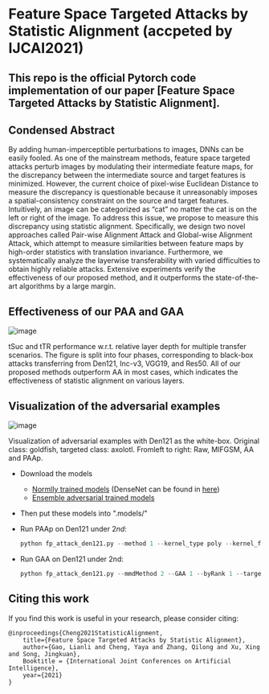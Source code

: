# Feature Space Targeted Attacks by Statistic Alignment (accpeted by IJCAI2021)

## This repo is the official **Pytorch code** implementation of our paper [Feature Space Targeted Attacks by Statistic Alignment].

## Condensed Abstract
By adding human-imperceptible perturbations to images, DNNs can be easily fooled. As one of the mainstream methods, feature space targeted attacks perturb images by modulating their intermediate feature maps, for the discrepancy between the intermediate source and target features is minimized. However, the current choice of pixel-wise Euclidean Distance to measure the discrepancy is questionable because it unreasonably imposes a spatial-consistency constraint on the source and target features. Intuitively, an image can be categorized as “cat” no matter the cat is on the left or right of the image. To address this issue, we propose to measure this discrepancy using statistic alignment. Specifically, we design two novel approaches called Pair-wise Alignment Attack and Global-wise Alignment Attack, which attempt to measure similarities between feature maps by high-order statistics with translation invariance. Furthermore, we systematically analyze the layerwise transferability with varied difficulties to obtain highly reliable attacks. Extensive experiments verify the effectiveness of our proposed method, and it outperforms the state-of-the-art algorithms by a large margin.

## Effectiveness of our PAA and GAA
![image](https://github.com/yaya-cheng/PAA-GAA/blob/main/class.png)

tSuc and tTR performance w.r.t. relative layer depth for multiple transfer scenarios. The figure is split into four phases, corresponding to black-box attacks transferring from Den121, Inc-v3, VGG19, and Res50. All of our proposed methods outperform AA in most cases, which indicates the effectiveness of statistic alignment on various layers.


## Visualization of the adversarial examples
![image](https://github.com/yaya-cheng/PAA-GAA/blob/main/visualization%20of%20adversarial%20examples/all.png)

Visualization of adversarial examples with Den121 as the white-box. Original class: goldfish, targeted class: axolotl. Fromleft to right: Raw, MIFGSM, AA and PAAp.

- Download the models

  - [Normlly trained models](https://github.com/tensorflow/models/tree/master/research/slim#Pretrained) (DenseNet can be found in [here](https://github.com/flyyufelix/DenseNet-Keras))
  - [Ensemble  adversarial trained models](https://github.com/tensorflow/models/tree/master/research/adv_imagenet_models?spm=5176.12282029.0.0.3a9e79b7cynrQf)

- Then put these models into ".models/"

- Run PAAp on Den121 under $2nd$:

  ```python
  python fp_attack_den121.py --method 1 --kernel_type poly --kernel_for_furthe l_poly --byRank 1 --targetcls 2 
  ```

- Run GAA on Den121 under 2nd:

  ```python
  python fp_attack_den121.py --mmdMethod 2 --GAA 1 --byRank 1 --targetcls 2 
  ```

## Citing this work

If you find this work is useful in your research, please consider citing:

```
@inproceedings{Cheng2021StatisticAlignment,
    title={Feature Space Targeted Attacks by Statistic Alignment},
    author={Gao, Lianli and Cheng, Yaya and Zhang, Qilong and Xu, Xing and Song, Jingkuan},
    Booktitle = {International Joint Conferences on Artificial Intelligence},
    year={2021}
}
```

